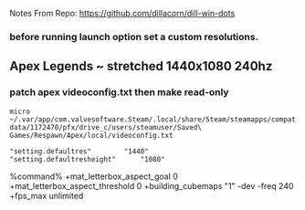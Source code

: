 Notes From Repo: https://github.com/dillacorn/dill-win-dots

### before running launch option set a custom resolutions.

## Apex Legends ~ stretched 1440x1080 240hz
### patch apex videoconfig.txt then make read-only

`micro ~/.var/app/com.valvesoftware.Steam/.local/share/Steam/steamapps/compatdata/1172470/pfx/drive_c/users/steamuser/Saved\ Games/Respawn/Apex/local/videoconfig.txt`

	"setting.defaultres"		"1440"
	"setting.defaultresheight"		"1080"

%command% +mat_letterbox_aspect_goal 0 +mat_letterbox_aspect_threshold 0 +building_cubemaps "1" -dev -freq 240 +fps_max unlimited